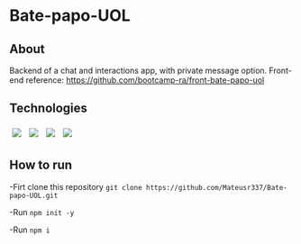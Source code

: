 # Bate-papo-UOL

## About

Backend of a chat and interactions app, with private message option.
Front-end reference: https://github.com/bootcamp-ra/front-bate-papo-uol

## Technologies   

<div>
  <img style='margin: 5px;' src="https://img.shields.io/badge/express%20-%2320232a.svg?&style=for-the-badge&color=363636&logo=express&logoColor=%61DAFB"/>
  <img style='margin: 5px;' src="https://img.shields.io/badge/cors%20-%2320232a.svg?&style=for-the-badge&color=363636&logo=cors&logoColor=%61DAFB"/>  
  <img style='margin: 5px;' src="https://img.shields.io/badge/mongodb%20-%2320232a.svg?&style=for-the-badge&color=363636&logo=mongodb&logoColor=%61DAFB"/>  
  <img style='margin: 5px;' src="https://img.shields.io/badge/node js%20-%2320232a.svg?&style=for-the-badge&color=363636&logo=node.js&logoColor=%61DAFB"/>
</div>

## How to run

-Firt clone this repository  ```git clone https://github.com/Mateusr337/Bate-papo-UOL.git```

-Run ```npm init -y```

-Run ```npm i```
